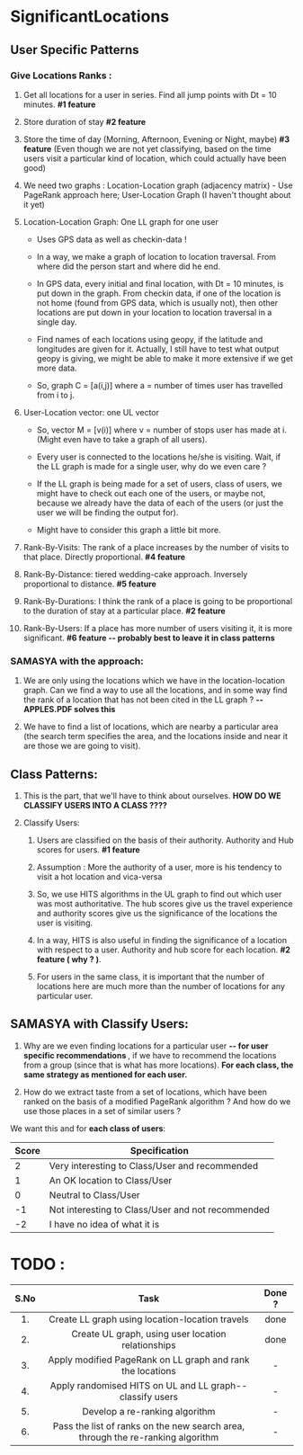 # SignificantLocations

## User Specific Patterns

### Give Locations Ranks :

1. Get all locations for a user in series. Find all jump points with Dt = 10 minutes. <strong>#1 feature</strong>

2. Store duration of stay <strong>#2 feature</strong>

3. Store the time of day (Morning, Afternoon, Evening or Night, maybe) <strong>#3 feature</strong> (Even though we are not yet classifying, based on the time users visit a particular kind of location, which could actually have been good)

4. We need two graphs : Location-Location graph (adjacency matrix) - Use PageRank approach here; User-Location Graph (I haven't thought about it yet)

5. Location-Location Graph: One LL graph for one user

	* Uses GPS data as well as checkin-data !

	* In a way, we make a graph of location to location traversal. From where did the person start and where did he end.

	* In GPS data, every initial and final location, with Dt = 10 minutes, is put down in the graph. From checkin data, if one of the location is not home (found from GPS data, which is usually not), then other locations are put down in your location to location traversal in a single day.

	* Find names of each locations using geopy, if the latitude and longitudes are given for it. Actually, I still have to test what output geopy is giving, we might be able to make it more extensive if we get more data.

	* So, graph C = [a(i,j)] where a = number of times user has travelled from i to j.

6. User-Location vector: one UL vector

	* So, vector M = [v(i)] where v = number of stops user has made at i. (Might even have to take a graph of all users).

	* Every user is connected to the locations he/she is visiting. Wait, if the LL graph is made for a single user, why do we even care ?

	* If the LL graph is being made for a set of users, class of users, we might have to check out each one of the users, or maybe not, because we already have the data of each of the users (or just the user we will be finding the output for).

	* Might have to consider this graph a little bit more.

7. Rank-By-Visits: The rank of a place increases by the number of visits to that place. Directly proportional. <strong>#4 feature</strong>

8. Rank-By-Distance: tiered wedding-cake approach. Inversely proportional to distance. <strong>#5 feature</strong>

9. Rank-By-Durations: I think the rank of a place is going to be proportional to the duration of stay at a particular place. <strong>#2 feature</strong>

10. Rank-By-Users: If a place has more number of users visiting it, it is more significant. <strong>#6 feature -- probably best to leave it in class patterns</strong>

### SAMASYA with the approach:

1. We are only using the locations which we have in the location-location graph. Can we find a way to use all the locations, and in some way find the rank of a location that has not been cited in the LL graph ? <strong>-- APPLES.PDF solves this</strong>

2. We have to find a list of locations, which are nearby a particular area (the search term specifies the area, and the locations inside and near it are those we are going to visit).

## Class Patterns:

1. This is the part, that we'll have to think about ourselves. <strong>HOW DO WE CLASSIFY USERS INTO A CLASS ????</strong>

2. Classify Users:

	1. Users are classified on the basis of their authority. Authority and Hub scores for users. <strong>#1 feature</strong>

	2. Assumption : More the authority of a user, more is his tendency to visit a hot location and vica-versa

	3. So, we use HITS algorithms in the UL graph to find out which user was most authoritative. The hub scores give us the travel experience and authority scores give us the significance of the locations the user is visiting.

	4. In a way, HITS is also useful in finding the significance of a location with respect to a user. Authority and hub score for each location. <strong>#2 feature ( why ? )</strong>.

	5. For users in the same class, it is important that the number of locations here are much more than the number of locations for any particular user.

## SAMASYA with Classify Users:

1. Why are we even finding locations for a particular user <strong>-- for user specific recommendations </strong>, if we have to recommend the locations from a group (since that is what has more locations). <strong>For each class, the same strategy as mentioned for each user.</strong>

2. How do we extract taste from a set of locations, which have been ranked on the basis of a modified PageRank algorithm ? And how do we use those places in a set of similar users ?

We want this and for <strong>each class of users</strong>:

Score|Specification
---|---|
2|Very interesting to Class/User and recommended
1|An OK location to Class/User
0|Neutral to Class/User
-1|Not interesting to Class/User and not recommended
-2|I have no idea of what it is


# TODO :

S.No|Task|Done ?|
:---:|:---:|:---:|
1.|Create LL graph using location-location travels|done
2.|Create UL graph, using user location relationships|done
3.|Apply modified PageRank on LL graph and rank the locations|-
4.|Apply randomised HITS on UL and LL graph--classify users|-
5.|Develop a re-ranking algorithm|-
6.|Pass the list of ranks on the new search area, through the re-ranking algorithm|-

